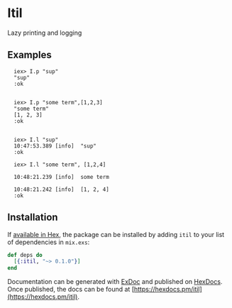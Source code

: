 # Itil

Lazy printing and logging

  ## Examples

      iex> I.p "sup"
      "sup"
      :ok


      iex> I.p "some term",[1,2,3]
      "some term"
      [1, 2, 3]
      :ok


      iex> I.l "sup"
      10:47:53.389 [info]  "sup"
      :ok

      iex> I.l "some term", [1,2,4]

      10:48:21.239 [info]  some term

      10:48:21.242 [info]  [1, 2, 4]
      :ok




## Installation

If [available in Hex](https://hex.pm/docs/publish), the package can be installed
by adding `itil` to your list of dependencies in `mix.exs`:

```elixir
def deps do
  [{:itil, "~> 0.1.0"}]
end
```

Documentation can be generated with [ExDoc](https://github.com/elixir-lang/ex_doc)
and published on [HexDocs](https://hexdocs.pm). Once published, the docs can
be found at [https://hexdocs.pm/itil](https://hexdocs.pm/itil).

